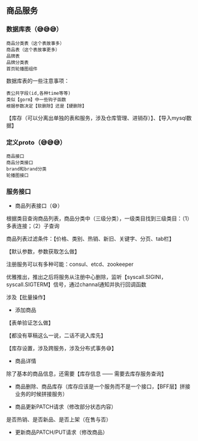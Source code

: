 ## 商品服务

### 数据库表（😅😅😅）

    商品分类表（这个表故事多）
    商品表（这个表故事更多）
    品牌表
    品牌分类表
    首页轮播图组件
    

数据库表的一些注意事项：

    表公共字段(id,各种time等等)
    类似【gorm】中一些钩子函数
    根据参数决定【软删除】还是【硬删除】

【库存（可以分离出单独的表和服务，涉及仓库管理、进销存）】、【导入mysql数据】

### 定义proto（😅😅😅）

    商品接口
    商品分类接口
    brand和brand分类
    轮播图接口

### 服务接口

- 商品列表接口（😅）

根据类目查询商品列表，商品分类中（三级分类），一级类目找到三级类目：（1）多表连接；（2）子查询

商品列表过滤条件：【价格、类别、热销、新旧、关键字、分页、tab栏】

【默认参数，参数获取怎么做】

注册服务可以有多种可能：consul、etcd、zookeeper

优雅推出，推出之后将服务从注册中心删除，监听【syscall.SIGINI， syscall.SIGTERM】信号，通过channal通知并执行回调函数

涉及【批量操作】

- 添加商品

【表单验证怎么做】

【都没有草稿这么一说，二话不说入库先】

【库存设置，涉及跨服务，涉及分布式事务😅】

- 商品详情

除了基本的商品信息，还需要【库存信息 —— 需要去库存服务查询】

- 商品删除、商品库存（库存应该是一个服务而不是一个接口，【BFF层】拼接业务的时候拼接服务）

- 商品更新PATCH请求（修改部分状态内容）

是否热销、是否新品、是否上架（在售与否）

- 更新商品PATCH/PUT请求（修改商品）


